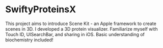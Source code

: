 # SwiftyProteinsX
This project aims to introduce Scene Kit - an Apple framework to create scenes in 3D. I developed a 3D protein visualizer. Familiarize myself with Touch ID, UISearchBar, and sharing in iOS. Basic understanding of biochemistry included!
